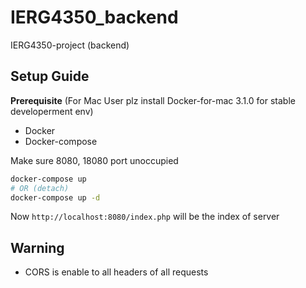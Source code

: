 # IERG4350_backend
IERG4350-project (backend)

## Setup Guide
**Prerequisite**
(For Mac User plz install Docker-for-mac 3.1.0 for stable developerment env)
- Docker
- Docker-compose


Make sure 8080, 18080 port unoccupied
```bash
docker-compose up
# OR (detach)
docker-compose up -d
```
Now `http://localhost:8080/index.php` will be the index of server

## Warning
- CORS is enable to all headers of all requests